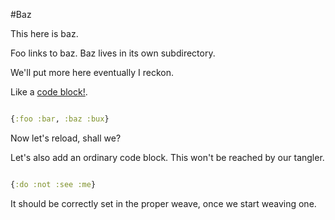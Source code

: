 #Baz

This here is baz.

Foo links to baz. Baz lives in its own subdirectory.

We'll put more here eventually I reckon.

Like a [code block!](http://addme.com).

```clojure source: baz

{:foo :bar, :baz :bux}

```

Now let's reload, shall we?


Let's also add an ordinary code block. This won't be reached by our tangler.

```clojure

{:do :not :see :me}

```

It should be correctly set in the proper weave, once we start weaving one.
